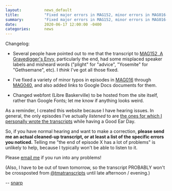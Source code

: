 ```yaml
---
layout:          news_default
title:           "Fixed major errors in MAG152, minor errors in MAG016-040"
summary:         "Fixed major errors in MAG152, minor errors in MAG016-040"
date:            2020-06-17 12:00:00 -0400
categories:      news
---
```


Changelog: 

* Several people have pointed out to me that the transcript to [MAG152, A Gravedigger's Envy]({{site.baseurl}}/episode/152.html), particularly the end, had some misplaced speaker labels and misheard words ("plight" for "advice", "Yosemite" for "Gethsemane", etc). I *think* I've got all those fixed.

* I've fixed a variety of minor typos in episodes in [MAG016]({{site.baseurl}}/episode/016.html) through [MAG040]({{site.baseurl}}/episode/040.html), and also added links to Google Docs documents for them.

* Changed webfont (Libre Baskerville) to be hosted from the site itself, rather than Google Fonts; let me know if anything looks weird.

As a reminder, I created this website because I have hearing issues. In general, the only episodes I've actually *listened* to are [the ones for which I personally wrote the transcripts]({{site.baseurl}}/sources.html#snarp) while having a Good Ear Day.

So, if you have normal hearing and want to make a correction, __please send me an actual cleaned-up transcript, or at least a list of the specific errors you noticed.__ Telling me "the end of episode X has a lot of problems" is unlikely to help, because I typically won't be able to listen to it.

Please [email me](mailto:snarp@snarp.work) if you run into any problems!

(Also, I have to be out of town tomorrow, so the transcript PROBABLY won't be crossposted from [@tmatranscripts](http://tmatranscripts.tumblr.com/) until late afternoon / evening.)

-- [snarp](http://snarp.tumblr.com/)